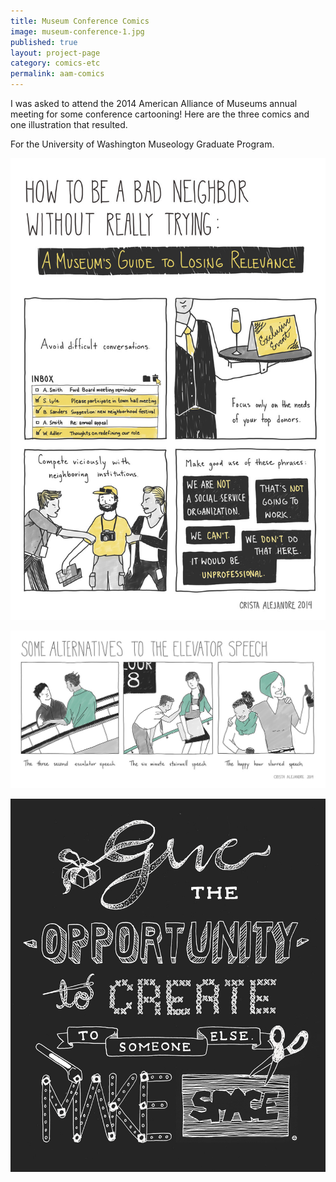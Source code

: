 ```yaml
---
title: Museum Conference Comics
image: museum-conference-1.jpg
published: true
layout: project-page
category: comics-etc
permalink: aam-comics
---
```

I was asked to attend the 2014 American Alliance of Museums annual meeting for some conference cartooning! Here are the three comics and one illustration that resulted.
 
For the University of Washington Museology Graduate Program.

![Museum conference comics](/images/comics-etc/museum-conference-2.jpg)

![Museum conference comics](/images/comics-etc/museum-conference-3.jpg)

![Museum conference comics](/images/comics-etc/museum-conference-4.jpg)

